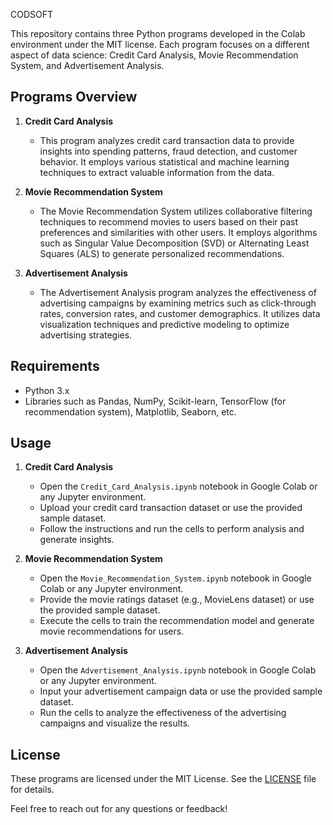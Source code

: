 CODSOFT

This repository contains three Python programs developed in the Colab environment under the MIT license. Each program focuses on a different aspect of data science: Credit Card Analysis, Movie Recommendation System, and Advertisement Analysis.

## Programs Overview

1. **Credit Card Analysis**
   - This program analyzes credit card transaction data to provide insights into spending patterns, fraud detection, and customer behavior. It employs various statistical and machine learning techniques to extract valuable information from the data.

2. **Movie Recommendation System**
   - The Movie Recommendation System utilizes collaborative filtering techniques to recommend movies to users based on their past preferences and similarities with other users. It employs algorithms such as Singular Value Decomposition (SVD) or Alternating Least Squares (ALS) to generate personalized recommendations.

3. **Advertisement Analysis**
   - The Advertisement Analysis program analyzes the effectiveness of advertising campaigns by examining metrics such as click-through rates, conversion rates, and customer demographics. It utilizes data visualization techniques and predictive modeling to optimize advertising strategies.

## Requirements
- Python 3.x
- Libraries such as Pandas, NumPy, Scikit-learn, TensorFlow (for recommendation system), Matplotlib, Seaborn, etc.

## Usage
1. **Credit Card Analysis**
   - Open the `Credit_Card_Analysis.ipynb` notebook in Google Colab or any Jupyter environment.
   - Upload your credit card transaction dataset or use the provided sample dataset.
   - Follow the instructions and run the cells to perform analysis and generate insights.

2. **Movie Recommendation System**
   - Open the `Movie_Recommendation_System.ipynb` notebook in Google Colab or any Jupyter environment.
   - Provide the movie ratings dataset (e.g., MovieLens dataset) or use the provided sample dataset.
   - Execute the cells to train the recommendation model and generate movie recommendations for users.

3. **Advertisement Analysis**
   - Open the `Advertisement_Analysis.ipynb` notebook in Google Colab or any Jupyter environment.
   - Input your advertisement campaign data or use the provided sample dataset.
   - Run the cells to analyze the effectiveness of the advertising campaigns and visualize the results.

## License
These programs are licensed under the MIT License. See the [LICENSE](LICENSE) file for details.

Feel free to reach out for any questions or feedback!
